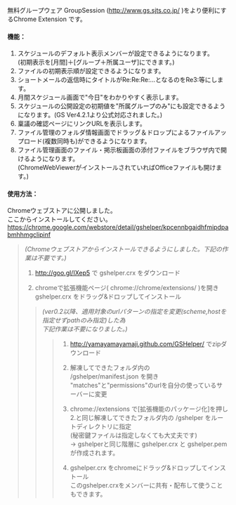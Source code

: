 無料グループウェア GroupSession (http://www.gs.sjts.co.jp/ )をより便利にするChrome Extension です。  
  
#### 機能：  
1. スケジュールのデフォルト表示メンバーが設定できるようになります。  
(初期表示を[月間]＋[グループ＋所属ユーザ]にできます。)  
2. ファイルの初期表示順が設定できるようになります。  
3. ショートメールの返信時にタイトルがRe:Re:Re:…となるのをRe3:等にします。  
4. 月間スケジュール画面で"今日"をわかりやすく表示します。  
5. スケジュールの公開設定の初期値を"所属グループのみ"にも設定できるようになります。(GS Ver4.2.1より公式対応されました。)  
6. 稟議の確認ページにリンクURLを表示します。  
7. ファイル管理のフォルダ情報画面でドラッグ＆ドロップによるファイルアップロード(複数同時も)ができるようになります。  
8. ファイル管理画面のファイル・掲示板画面の添付ファイルをブラウザ内で開けるようになります。  
(ChromeWebViewerがインストールされていればOfficeファイルも開けます。)  
  
  
#### 使用方法：  
Chromeウェブストアに公開しました。  
ここからインストールしてください。  
https://chrome.google.com/webstore/detail/gshelper/kpcennbgaidhfmipdpabmhhmgclipinf  
  
  
  
> 
> _(Chromeウェブストアからインストールできるようにしました。下記の作業は不要です。)_  
> 1. http://goo.gl/IXep5 で gshelper.crx をダウンロード  
> 
> 2. chromeで拡張機能ページ( chrome://chrome/extensions/ )を開き  
> gshelper.crx をドラッグ&ドロップしてインストール  
>   
>   
>   
> > _(ver0.2以降、適用対象のurlパターンの指定を変更(scheme,hostを指定せずpathのみ指定)した為  
> > 下記作業は不要になりました。)_
> > > 1. http://yamayamayamaji.github.com/GSHelper/ でzipダウンロード  
> > >   
> > > 2. 解凍してできたフォルダ内の  
> > > /gshelper/manifest.json を開き  
> > > "matches"と"permissions"のurlを自分の使っているサーバーに変更  
> > >   
> > > 3. chrome://extensions で[拡張機能のパッケージ化]を押し  
> > > 2.と同じ解凍してできたフォルダ内の /gshelper をルートディレクトリに指定  
> > > (秘密鍵ファイルは指定しなくても大丈夫です)  
> > >    → gshelperと同じ階層に gshelper.crx と gshelper.pem が作成されます。  
> > >   
> > > 4. gshelper.crx をchromeにドラッグ&ドロップしてインストール  
> > > このgshelper.crxをメンバーに共有・配布して使うこともできます。  
